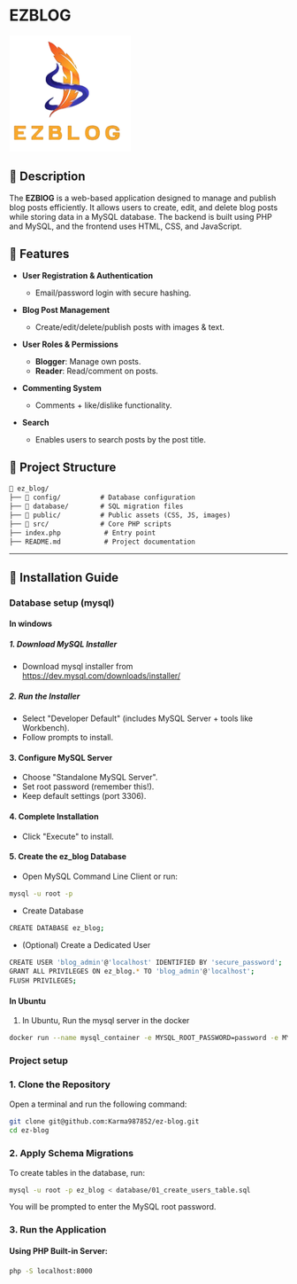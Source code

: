# EZBLOG
![logo](./public/assets/img/logo.png)

## 📌 Description
The **EZBlOG** is a web-based application designed to manage and publish blog posts efficiently. It allows users to create, edit, and delete blog posts while storing data in a MySQL database. The backend is built using PHP and MySQL, and the frontend uses HTML, CSS, and JavaScript.

## 🚀 Features
- **User Registration & Authentication**  
  - Email/password login with secure hashing.
  
- **Blog Post Management**  
  - Create/edit/delete/publish posts with images & text.

- **User Roles & Permissions**  
  - **Blogger**: Manage own posts.  
  - **Reader**: Read/comment on posts.

- **Commenting System**  
  - Comments + like/dislike functionality.

- **Search**  
  - Enables users to search posts by the post title.

## 📂 Project Structure
```
📁 ez_blog/
├── 📁 config/          # Database configuration
├── 📁 database/        # SQL migration files
├── 📁 public/          # Public assets (CSS, JS, images)
├── 📁 src/             # Core PHP scripts
├── index.php           # Entry point
├── README.md           # Project documentation
```

---

## 🚀 Installation Guide

### Database setup (mysql)
#### In windows
##### 1. Download MySQL Installer
- Download mysql installer from https://dev.mysql.com/downloads/installer/

##### 2. Run the Installer
- Select "Developer Default" (includes MySQL Server + tools like Workbench).
- Follow prompts to install.

#### 3. Configure MySQL Server
- Choose "Standalone MySQL Server".
- Set root password (remember this!).
- Keep default settings (port 3306).

#### 4. Complete Installation
- Click "Execute" to install.

#### 5. Create the ez_blog Database
- Open MySQL Command Line Client or run:
```sh
mysql -u root -p
```

- Create Database
```sh
CREATE DATABASE ez_blog;
```

- (Optional) Create a Dedicated User
```sh
CREATE USER 'blog_admin'@'localhost' IDENTIFIED BY 'secure_password';
GRANT ALL PRIVILEGES ON ez_blog.* TO 'blog_admin'@'localhost';
FLUSH PRIVILEGES;
```

#### In Ubuntu
1. In Ubuntu, Run the mysql server in the docker
 ```sh
 docker run --name mysql_container -e MYSQL_ROOT_PASSWORD=password -e MYSQL_DATABASE=ez_blog -e MYSQL_USER=blog_user -e MYSQL_PASSWORD=password -p 3306:3306 -v mysql_data:/var/lib/mysql -d mysql:latest 
 ```

### Project setup
### 1. Clone the Repository
Open a terminal and run the following command:
```sh
git clone git@github.com:Karma987852/ez-blog.git
cd ez-blog
```

### 2. Apply Schema Migrations

To create tables in the database, run:
```sh
mysql -u root -p ez_blog < database/01_create_users_table.sql
```

You will be prompted to enter the MySQL root password.

### 3. Run the Application
#### Using PHP Built-in Server:
```sh
php -S localhost:8000
```
